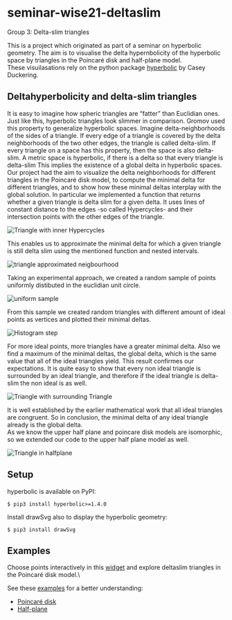 # seminar-wise21-deltaslim

Group 3: Delta-slim triangles

This is a project which originated as part of a seminar on hyperbolic geometry. The aim is to visualise the delta hypernbolicity of the hyperbolic space by triangles in the Poincaré disk and half-plane model.\
These visuilasations rely on the python package [hyperbolic](https://github.com/cduck/hyperbolic) by Casey Duckering. 

## Deltahyperbolicity and delta-slim triangles

It is easy to imagine how spheric triangles are “fatter” than Euclidian ones. 
Just like this, hyperbolic triangles look slimmer in comparison. 
Gromov used this property to generalize hyperbolic spaces.
Imagine delta-neighborhoods of the sides of a triangle. 
If every edge of a triangle is covered by the delta neighborhoods of the two other edges, the triangle is called delta-slim.
If every triangle on a space has this property, then the space is also delta-slim.
A metric space is hyperbolic, if there is a delta so that every triangle is delta-slim 
This implies the existence of a global delta in hyperbolic spaces. \
Our project had the aim to visualize the delta neighborhoods for different triangles in the Poincaré disk model,
to compute the minimal delta for different triangles, 
and to show how these minimal deltas interplay with the global solution.
In particular we implemented a function that returns whether a given triangle is delta slim for a given delta.
It uses lines of constant distance to the edges -so called Hypercycles- and their intersection points with the other edges of the triangle.

![Triangle with inner Hypercycles](https://github.com/hegl-lab/proseminar-wise21-deltaslim/blob/main/examples/images/poincare_triangle_2_inneroffsetEdge.png)

This enables us to approximate the minimal delta for which a given triangle is still delta slim using the mentioned function and nested intervals.

![triangle approximated neigbourhood](https://github.com/hegl-lab/proseminar-wise21-deltaslim/blob/main/examples/images/poincare_triangle_2_nbh_approx.png)

Taking an experimental approach, we created a random sample of points uniformly distibuted in the euclidian unit circle.

![uniform sample](https://github.com/hegl-lab/proseminar-wise21-deltaslim/blob/main/examples/images/poincare_sample_points.png)

From this sample we created random triangles with different amount of ideal points as vertices and plotted their minimal deltas.

![Histogram step](https://github.com/hegl-lab/proseminar-wise21-deltaslim/blob/main/examples/images/histo_3000_64_3_step_30.png)

For more ideal points, more triangles have a greater minimal delta. 
Also we find a maximum of the minimal deltas, the global delta, which is the same value that all of the ideal triangles yield.
This result confirmes our expectations. 
It is quite easy to show that every non ideal triangle is surrounded by an ideal triangle, 
and therefore if the ideal triangle is delta-slim the non ideal is as well. 

![Triangle with surrounding Triangle](https://github.com/hegl-lab/proseminar-wise21-deltaslim/blob/main/examples/images/poincare_triangle_2_surroundingIdealTriangle.png)

It is well established by the earlier mathematical work that all ideal triangles are congruent. 
So in conclusion, the minimal delta of any ideal triangle already is the global delta.\
As we know the upper half plane and poincare disk models are isomorphic, 
so we extended our code to the upper half plane model as well.

![Triangle in halfplane](https://github.com/hegl-lab/proseminar-wise21-deltaslim/blob/main/examples/images/halfplane_triangle_nbh3.png)

## Setup

hyperbolic is available on PyPI:
```
$ pip3 install hyperbolic>=1.4.0
```

Install drawSvg also to display the hyperbolic geometry:
```
$ pip3 install drawSvg
```

## Examples

Choose points interactively in this [widget](https://github.com/hegl-lab/proseminar-wise21-deltaslim/blob/main/examples/widget.ipynb) and explore deltaslim triangles in the Poincaré disk model.\

See these [examples](https://github.com/hegl-lab/proseminar-wise21-deltaslim/tree/main/examples) for a better understanding:

- [Poincaré disk](https://github.com/hegl-lab/proseminar-wise21-deltaslim/blob/main/examples/poincaredisk.ipynb)
- [Half-plane](https://github.com/hegl-lab/proseminar-wise21-deltaslim/blob/main/examples/halfplane.ipynb)